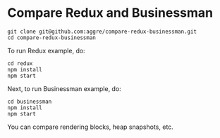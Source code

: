 # Compare Redux and Businessman

```
git clone git@github.com:aggre/compare-redux-businessman.git
cd compare-redux-businessman
```

To run Redux example, do:

```
cd redux
npm install
npm start
```

Next, to run Businessman example, do:

```
cd businessman
npm install
npm start
```

You can compare rendering blocks, heap snapshots, etc.

